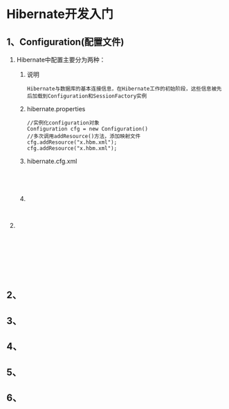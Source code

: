 # Hibernate开发入门

## 1、Configuration(配置文件)

1. Hibernate中配置主要分为两种：

   1. 说明

      ```
      Hibernate与数据库的基本连接信息，在Hibernate工作的初始阶段，这些信息被先后加载到Configuration和SessionFactory实例
      ```

   2. hibernate.properties

      ```
      //实例化configuration对象 
      Configuration cfg = new Configuration() 
      //多次调用addResource()方法，添加映射文件 
      cfg.addResource("x.hbm.xml");
      cfg.addResource("x.hbm.xml");
      ```

   3. hibernate.cfg.xml

      ```




      ```

   4. ​

      ​

2. ​

   ​

   ​

   ​



```

```

## 2、

## 3、

## 4、

## 5、

## 6、